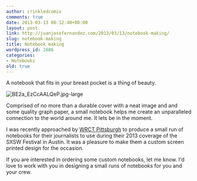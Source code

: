 ```yaml
---
author: crinkledcomix
comments: true
date: 2013-03-13 06:12:40+00:00
layout: post
link: http://juanjosefernandez.com/2013/03/13/notebook-making/
slug: notebook-making
title: Notebook making
wordpress_id: 1686
categories:
- Notebooks
old: true
---
```


A notebook that fits in your breast pocket is a thing of beauty.

![BE2a_EzCcAALQeP.jpg-large](http://fernandezjuanjose.files.wordpress.com/2013/03/be2a_ezccaalqep-large1.jpg)

Comprised of no more than a durable cover with a neat image and and some quality graph paper, a small notebook helps me create an unparalleled connection to the world around me. It lets be in the moment.

I was recently approached by [WRCT Pittsburgh](http://www.wrct.org/) to produce a small run of notebooks for their journalists to use during their 2013 coverage of the SXSW Festival in Austin. It was a pleasure to make them a custom screen printed design for the occasion.

If you are interested in ordering some custom notebooks, let me know. I'd love to work with you in designing a small runs of notebooks for you and your crew.
